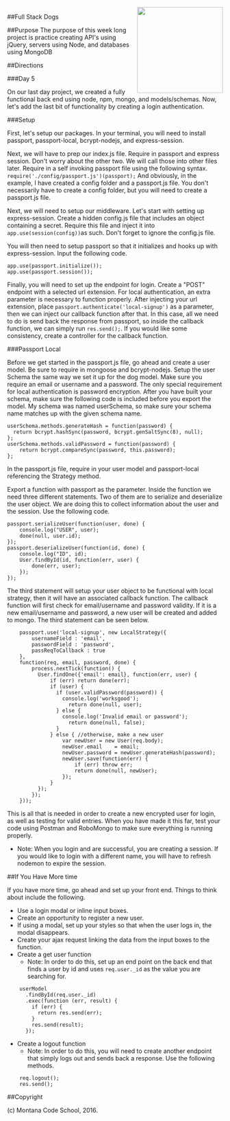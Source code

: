 <img src="http://montanacodeschool.com/wp-content/uploads/2015/06/MCS_LOGO_v1.png" width="200" align="right"/>

##Full Stack Dogs

##Purpose
The purpose of this week long project is practice creating API's using jQuery, servers using Node, and databases using MongoDB

##Directions

###Day 5

On our last day project, we created a fully functional back end using node, npm, mongo, and models/schemas. Now, let's add the last bit of functionality by creating a login authentication.

###Setup

First, let's setup our packages. In your terminal, you will need to install passport, passport-local, bcrypt-nodejs, and express-session.

Next, we will have to prep our index.js file. Require in passport and express session. Don't worry about the other two. We will call those into other files later. Require in a self invoking passport file using the following syntax. ``require('./config/passport.js')(passport);`` And obviously, in the example, I have created a config folder and a passport.js file. You don't necessarily have to create a config folder, but you will need to create a passport.js file.

Next, we will need to setup our middleware. Let's start with setting up express-session. Create a hidden config.js file that includes an object containing a secret. Require this file and inject it into ``app.use(session(config))``as such. Don't forget to ignore the config.js file.

You will then need to setup passport so that it initializes and hooks up with express-session. Input the following code.
```
app.use(passport.initialize());
app.use(passport.session());
```

Finally, you will need to set up the endpoint for login. Create a "POST" endpoint with a selected url extension. For local authentication, an extra parameter is necessary to function properly. After injecting your url extension, place ``passport.authenticate('local-signup')`` as a parameter, then we can inject our callback function after that. In this case, all we need to do is send back the response from passport, so inside the callback function, we can simply run ``res.send();``. If you would like some consistency, create a controller for the callback function.

###Passport Local

Before we get started in the passport.js file, go ahead and create a user model. Be sure to require in mongoose and bcrypt-nodejs. Setup the user Schema the same way we set it up for the dog model. Make sure you require an email or username and a password. The only special requirement for local authentication is password encryption. After you have built your schema, make sure the following code is included before you export the model. My schema was named userSchema, so make sure your schema name matches up with the given schema name.
```
userSchema.methods.generateHash = function(password) {
  return bcrypt.hashSync(password, bcrypt.genSaltSync(8), null);
};
userSchema.methods.validPassword = function(password) {
    return bcrypt.compareSync(password, this.password);
};
```

In the passport.js file, require in your user model and passport-local referencing the Strategy method.

Export a function with passport as the parameter. Inside the function we need three different statements. Two of them are to serialize and deserialize the user object. We are doing this to collect information about the user and the session. Use the following code.
```
passport.serializeUser(function(user, done) {
    console.log("USER", user);
    done(null, user.id);
});
passport.deserializeUser(function(id, done) {
    console.log("ID", id);
    User.findById(id, function(err, user) {
        done(err, user);
    });
});
```
The third statement will setup your user object to be functional with local strategy, then it will have an associated callback function. The callback function will first check for email/username and password validity. If it is a new email/username and password, a new user will be created and added to mongo. The third statement can be seen below.
```
    passport.use('local-signup', new LocalStrategy({
        usernameField : 'email',
        passwordField : 'password',
        passReqToCallback : true
    },
    function(req, email, password, done) {
        process.nextTick(function() {
          User.findOne({'email': email}, function(err, user) {
              if (err) return done(err);
              if (user) {
                if (user.validPassword(password)) {
                  console.log('worksgood');
                    return done(null, user);
                } else {
                  console.log('Invalid email or password');
                    return done(null, false);
                }
              } else { //otherwise, make a new user
                  var newUser = new User(req.body);
                  newUser.email    = email;
                  newUser.password = newUser.generateHash(password);
                  newUser.save(function(err) {
                      if (err) throw err;
                      return done(null, newUser);
                  });
              }
          });
        });
    }));
```
This is all that is needed in order to create a new encrypted user for login, as well as testing for valid entries. When you have made it this far, test your code using Postman and RoboMongo to make sure everything is running properly.

* Note: When you login and are successful, you are creating a session. If you would like to login with a different name, you will have to refresh nodemon to expire the session.


##If You Have More time

If you have more time, go ahead and set up your front end. Things to think about include the following.
  * Use a login modal or inline input boxes.
  * Create an opportunity to register a new user.
  * If using a modal, set up your styles so that when the user logs in, the modal disappears.
  * Create your ajax request linking the data from the input boxes to the function.
  * Create a get user function
    * Note: In order to do this, set up an end point on the back end that finds a user by id and uses ``req.user._id`` as the value you are searching for.
```
    userModel
      .findById(req.user._id)
      .exec(function (err, result) {
        if (err) {
          return res.send(err);
        }
        res.send(result);
      });
```
  * Create a logout function
    * Note: In order to do this, you will need to create another endpoint that simply logs out and sends back a response. Use the following methods.
```
    req.logout();
    res.send();
```

##Copyright

(c) Montana Code School, 2016.
